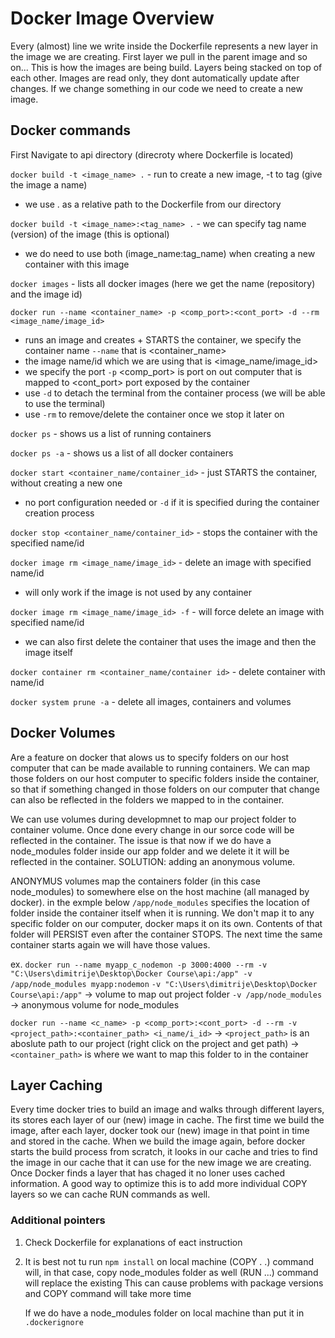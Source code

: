 # Docker Image Overview

Every (almost) line we write inside the Dockerfile represents a new layer in the image we are creating.
First layer we pull in the parent image and so on... This is how the images are being build. Layers being
stacked on top of each other. Images are read only, they dont automatically update after changes. If we
change something in our code we need to create a new image.

## Docker commands

First Navigate to api directory (direcroty where Dockerfile is located)

`docker build -t <image_name> .` - run to create a new image, -t to tag (give the image a name)
- we use . as a relative path to the Dockerfile from our directory
  
`docker build -t <image_name>:<tag_name> .` - we can specify tag name (version) of the image (this is optional)
- we do need to use both (image_name:tag_name) when creating a new container with this image

`docker images` - lists all docker images (here we get the name (repository) and the image id)

`docker run --name <container_name> -p <comp_port>:<cont_port> -d --rm <image_name/image_id>`
- runs an image and creates + STARTS the container, we specify the container name `--name` that is <container_name>
- the image name/id which we are using that is <image_name/image_id>
- we specify the port `-p` <comp_port> is port on out computer that is mapped to <cont_port> port exposed by the container
- use `-d` to detach the terminal from the container process (we will be able to use the terminal)
- use `-rm` to remove/delete the container once we stop it later on

`docker ps` - shows us a list of running containers

`docker ps -a` - shows us a list of all docker containers

`docker start <container_name/container_id>` - just STARTS the container, without creating a new one
- no port configuration needed or `-d` if it is specified during the container creation process

`docker stop <container_name/container_id>` - stops the container with the specified name/id

`docker image rm <image_name/image_id>` - delete an image with specified name/id
- will only work if the image is not used by any container

`docker image rm <image_name/image_id> -f` - will force delete an image with specified name/id
- we can also first delete the container that uses the image and then the image itself

`docker container rm <container_name/container id>` - delete container with name/id

`docker system prune -a` - delete all images, containers and volumes

## Docker Volumes

Are a feature on docker that alows us to specify folders on our host computer that can be made available to running containers.
We can map those folders on our host computer to specific folders inside the container, so that if something changed in those folders
on our computer that change can also be reflected in the folders we mapped to in the container.

We can use volumes during developmnet to map our project folder to container volume. Once done every change in our sorce code will be
reflected in the container. The issue is that now if we do have a node_modules folder inside our app folder and we delete it it will be
reflected in the container. SOLUTION: adding an anonymous volume.

ANONYMUS volumes map the containers folder (in this case node_modules) to somewhere else on the host machine (all managed by docker).
in the exmple below `/app/node_modules` specifies the location of folder inside the container itself when it is running. We don't map it
to any specific folder on our computer, docker maps it on its own. Contents of that folder will PERSIST even after the container STOPS.
The next time the same container starts again we will have those values.

ex.
`docker run --name myapp_c_nodemon -p 3000:4000 --rm -v "C:\Users\dimitrije\Desktop\Docker Course\api:/app" -v /app/node_modules myapp:nodemon`
`-v "C:\Users\dimitrije\Desktop\Docker Course\api:/app"` -> volume to map out project folder
`-v /app/node_modules` -> anonymous volume for node_modules

`docker run --name <c_name> -p <comp_port>:<cont_port> -d --rm -v <project_path>:<container_path> <i_name/i_id>`
-> `<project_path>` is an aboslute path to our project (right click on the project and get path)
-> `<container_path>` is where we want to map this folder to in the container

## Layer Caching

Every time docker tries to build an image and walks through different layers, its stores each layer of our (new) image in cache.
The first time we build the image, after each layer, docker took our (new) image in that point in time and stored in the cache.
When we build the image again, before docker starts the build process from scratch, it looks in our cache and tries to find the
image in our cache that it can use for the new image we are creating. Once Docker finds a layer that has chaged it no loner uses
cached information. A good way to optimize this is to add more individual COPY layers so we can cache RUN commands as well.

### Additional pointers

1. Check Dockerfile for explanations of eact instruction

2. It is best not tu run `npm install` on local machine
   (COPY . .) command will, in that case, copy node_modules folder as well
   (RUN ...) command will replace the existing
   This can cause problems with package versions and COPY command will take more time

   If we do have a node_modules folder on local machine than put it in `.dockerignore`
